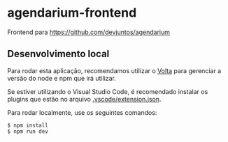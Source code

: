 # agendarium-frontend

Frontend para https://github.com/devjuntos/agendarium

## Desenvolvimento local

Para rodar esta aplicação, recomendamos utilizar o [Volta](https://volta.sh/) para gerenciar a versão do node e npm que irá utilizar.

Se estiver utilizando o Visual Studio Code, é recomendado instalar os plugins que estão no arquivo [.vscode/extension.json](./.vscode/extensions.json).

Para rodar localmente, use os seguintes comandos:

```
$ npm install
$ npm run dev
```
